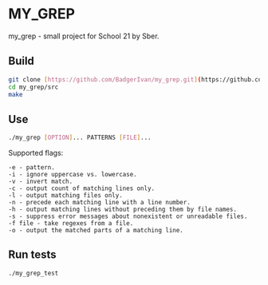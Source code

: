 # MY_GREP
my_grep - small project for School 21 by Sber.

## Build
```bash
git clone [https://github.com/BadgerIvan/my_grep.git](https://github.com/BadgerIvan/my_grep.git)
cd my_grep/src
make
```

## Use
```bash
./my_grep [OPTION]... PATTERNS [FILE]...
```
Supported flags:
```
-e - pattern.
-i - ignore uppercase vs. lowercase.
-v - invert match.
-c - output count of matching lines only.
-l - output matching files only.
-n - precede each matching line with a line number.
-h - output matching lines without preceding them by file names.
-s - suppress error messages about nonexistent or unreadable files.
-f file - take regexes from a file.
-o - output the matched parts of a matching line.
```

## Run tests
```bash
./my_grep_test
```